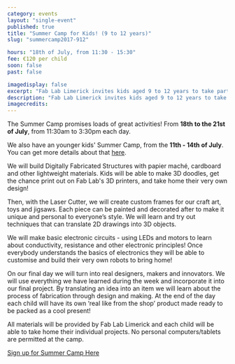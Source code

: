```yaml
---
category: events
layout: "single-event"
published: true
title: "Summer Camp for Kids! (9 to 12 years)"
slug: "summercamp2017-912"

hours: "18th of July, from 11:30 - 15:30"
fee: €120 per child
soon: false
past: false

imagedisplay: false
excerpt: "Fab Lab Limerick invites kids aged 9 to 12 years to take part in a 4-day Summer Camp, to explore their imagination and creativity using digital technologies!"
description: "Fab Lab Limerick invites kids aged 9 to 12 years to take part in a 4-day Summer Camp, to explore their imagination and creativity using digital technologies!"
imagecredits:
---
```


The Summer Camp promises loads of great activities! From **18th to the 21st of July**, from 11:30am to 3:30pm each day.

We also have an younger kids' Summer Camp, from the **11th - 14th of July**. You can get more details about that [here](http://fablab.saul.ie/events/summercamp2017-79).

We will build Digitally Fabricated Structures with papier maché, cardboard and other lightweight materials.
Kids will be able to make 3D doodles, get the chance print out on Fab Lab's 3D printers, and take home their very own design!

Then, with the Laser Cutter, we will create custom frames for our craft art, toys and jigsaws. Each piece can be painted and decorated after to make it unique and personal to everyone’s style. We will learn and try out techniques that can translate 2D drawings into 3D objects.

We will make basic electronic circuits - using LEDs and motors to learn about conductivity, resistance and other electronic principles! Once everybody understands the basics of electronics they will be able to customise and build their very own robots to bring home!

On our final day we will turn into real designers, makers and innovators. We will use everything we have learned during the week and incorporate it into our final project. By translating an idea into an item we will learn about the process of fabrication through design and making. At the end of the day each child will have its own ‘real like from the shop’ product made ready to be packed as a cool present!

All materials will be provided by Fab Lab Limerick and each child will be able to take home their individual projects. No personal computers/tablets are permitted at the camp.

[Sign up for Summer Camp Here](https://fablablimerick.ticketleap.com/summer-camp-for-kids-9-12/)
